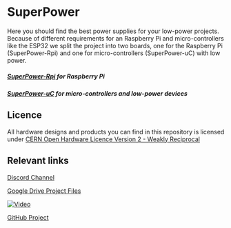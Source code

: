 # SuperPower
Here you should find the best power supplies for your low-power projects. Because of different requirements for an Raspberry Pi and micro-controllers like the ESP32 we split the project into two boards, one for the Raspberry Pi (SuperPower-Rpi) and one for micro-controllers (SuperPower-uC) with low power.

##### [SuperPower-Rpi](/SuperPower-RPi/) for Raspberry Pi

##### [SuperPower-uC](/SuperPower-uC/) for micro-controllers and low-power devices

## Licence

All hardware designs and products you can find in this repository is licensed under [CERN Open Hardware Licence Version 2 - Weakly Reciprocal](/LICENCE.txt)

## Relevant links

[Discord Channel](https://discord.gg/dCr86Hk)  

[Google Drive Project Files](https://drive.google.com/drive/folders/1lCirijHUkISdUYBIRblkILHM6fstifWS)

[![Video](http://img.youtube.com/vi/-SJbdPvgQnE/0.jpg)](https://www.youtube.com/watch?v=-SJbdPvgQnE "Video")

[GitHub Project](https://github.com/SensorsIot/SuperPower)